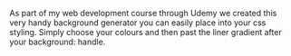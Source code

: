 As part of my web development course through Udemy we created this very handy background generator you can easily place into your css styling. 
Simply choose your colours and then past the liner gradient after your background: handle. 
